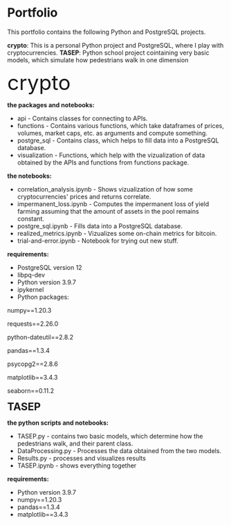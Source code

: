 # Portfolio

This portfolio contains the following Python and PostgreSQL projects.

**crypto**:  This is a personal Python project and PostgreSQL, where I play with cryptocurrencies. 
**TASEP**: Python school project cointaining very basic models, which simulate how pedestrians walk in one dimension

<font size="20">crypto</font>

**the packages and notebooks:**

* api - Contains classes for connecting to APIs.
* functions - Contains various functions, which take dataframes of prices, volumes, market caps, etc. as arguments and compute something.
* postgre_sql - Contains class, which helps to fill data into a PostgreSQL database.
* visualization - Functions, which help with the vizualization of data obtained by the APIs and functions from functions package.

**the notebooks:**
* correlation_analysis.ipynb - Shows vizualization of how some cryptocurrencies' prices and returns correlate.
* impermanent_loss.ipynb - Computes the impermanent loss of yield farming assuming that the amount of assets in the pool remains constant.
* postgre_sql.ipynb - Fills data into a PostgreSQL database.
* realized_metrics.ipynb - Vizualizes some on-chain metrics for bitcoin.
* trial-and-error.ipynb - Notebook for trying out new stuff.

**requirements:**

* PostgreSQL version 12 
* libpq-dev
* Python version 3.9.7
* ipykernel
* Python packages:

numpy==1.20.3

requests==2.26.0

python-dateutil==2.8.2

pandas==1.3.4

psycopg2==2.8.6

matplotlib==3.4.3

seaborn==0.11.2


<font size="5">**TASEP**</font>

**the python scripts and notebooks:**

* TASEP.py - contains two basic models, which determine how the pedestrians walk, and their parent class.
* DataProcessing.py - Processes the data obtained from the two models.
* Results.py - processes and visualizes results
* TASEP.ipynb - shows everything together

**requirements:**

* Python version 3.9.7
* numpy==1.20.3
* pandas==1.3.4
* matplotlib==3.4.3
